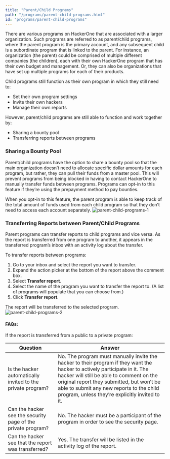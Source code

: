 ```yaml
---
title: "Parent/Child Programs"
path: "/programs/parent-child-programs.html"
id: "programs/parent-child-programs"
---
```


There are various programs on HackerOne that are associated with a larger organization. Such programs are referred to as parent/child programs, where the parent program is the primary account, and any subsequent child is a subordinate program that is linked to the parent. For instance, an organization (the parent) could be comprised of multiple different companies (the children), each with their own HackerOne program that has their own budget and management. Or, they can also be organizations that have set up multiple programs for each of their products.

Child programs still function as their own program in which they still need to:
* Set their own program settings
* Invite their own hackers
* Manage their own reports

However, parent/child programs are still able to function and work together by:
* Sharing a bounty pool
* Transferring reports between programs

### Sharing a Bounty Pool
Parent/child programs have the option to share a bounty pool so that the main organization doesn’t need to allocate specific dollar amounts for each program, but rather, they can pull their funds from a master pool. This will prevent programs from being blocked in having to contact HackerOne to manually transfer funds between programs. Programs can opt-in to this feature if they’re using the prepayment method to pay bounties.

When you opt-in to this feature, the parent program is able to keep track of the total amount of funds used from each child program so that they don’t need to access each account separately.
![parent-child-programs-1](./images/parent-child-programs-1.png)

### Transferring Reports between Parent/Child Programs
Parent programs can transfer reports to child programs and vice versa. As the report is transferred from one program to another, it appears in the transferred program’s inbox with an activity log about the transfer.  

To transfer reports between programs:
1. Go to your inbox and select the report you want to transfer.
2. Expand the action picker at the bottom of the report above the comment box.
3. Select <b>Transfer report</b>.
4. Select the name of the program you want to transfer the report to. (A list of programs will populate that you can choose from.)
5. Click <b>Transfer report</b>.

The report will be transferred to the selected program.
![parent-child-programs-2](./images/parent-child-programs-2.png)

#### FAQs:
If the report is transferred from a public to a private program:

Question | Answer
-------- | -------
Is the hacker automatically invited to the private program? | No. The program must manually invite the hacker to their program if they want the hacker to actively participate in it. The hacker will still be able to comment on the original report they submitted, but won’t be able to submit any new reports to the child program, unless they’re explicitly invited to it.
Can the hacker see the security page of the private program? | No. The hacker must be a participant of the program in order to see the security page.
Can the hacker see that the report was transferred? | Yes. The transfer will be listed in the activity log of the report.
